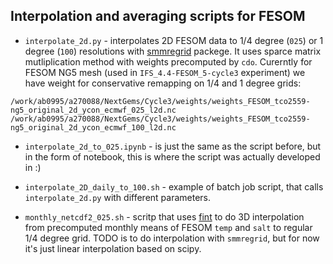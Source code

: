 Interpolation and averaging scripts for FESOM
---------------------------------------------

- `interpolate_2d.py` - interpolates 2D FESOM data to 1/4 degree (`025`) or 1 degree (`100`) resolutions with [smmregrid](https://github.com/jhardenberg/smmregrid/tree/main) packege. It uses sparce matrix mutliplication method with weights precomputed by `cdo`. Curerntly for FESOM NG5 mesh (used in `IFS_4.4-FESOM_5-cycle3` experiment) we have weight for conservative remapping on 1/4 and 1 degree grids:

```
/work/ab0995/a270088/NextGems/Cycle3/weights/weights_FESOM_tco2559-ng5_original_2d_ycon_ecmwf_025_l2d.nc
/work/ab0995/a270088/NextGems/Cycle3/weights/weights_FESOM_tco2559-ng5_original_2d_ycon_ecmwf_100_l2d.nc
```

- `interpolate_2d_to_025.ipynb` - is just the same as the script before, but in the form of notebook, this is where the script was actually developed in :)

- `interpolate_2D_daily_to_100.sh` - example of batch job script, that calls `interpolate_2d.py` with different parameters.

- `monthly_netcdf2_025.sh` - scritp that uses [fint](https://github.com/FESOM/fint) to do 3D interpolation from precomputed monthly means of FESOM `temp` and `salt` to regular 1/4 degree grid. TODO is to do interpolation with `smmregrid`, but for now it's just linear interpolation based on scipy.
